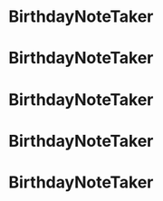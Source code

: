 # BirthdayNoteTaker
# BirthdayNoteTaker
# BirthdayNoteTaker
# BirthdayNoteTaker
# BirthdayNoteTaker
